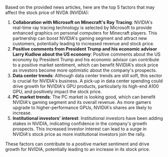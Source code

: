 Based on the provided news articles, here are the top 5 factors that may affect the stock price of NVDA (NVIDIA):

1. **Collaboration with Microsoft on Minecraft's Ray Tracing**: NVIDIA's real-time ray tracing technology is selected by Microsoft to provide enhanced graphics on personal computers for Minecraft players. This partnership can boost NVIDIA's gaming segment and attract new customers, potentially leading to increased revenue and stock price.
2. **Positive comments from President Trump and his economic advisor Larry Kudlow about the US economy**: Positive comments about the US economy by President Trump and his economic advisor can contribute to a positive market sentiment, which can benefit NVIDIA's stock price as investors become more optimistic about the company's prospects.
3. **Data center trends**: Although data center trends are still soft, this sector is crucial for NVIDIA's business. A pick-up in data center spending could drive growth for NVIDIA's GPU products, particularly its high-end A100 GPU, and positively impact the stock price.
4. **PC market trends**: The PC market is looking good, which can benefit NVIDIA's gaming segment and its overall revenue. As more gamers upgrade to higher-performance GPUs, NVIDIA's shares are likely to increase.
5. **Institutional investors' interest**: Institutional investors have been adding stakes in NVIDIA, indicating confidence in the company's growth prospects. This increased investor interest can lead to a surge in NVIDIA's stock price as more institutional investors join the rally.

These factors can contribute to a positive market sentiment and drive growth for NVIDIA, potentially leading to an increase in its stock price.